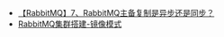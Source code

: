 - [【RabbitMQ】7、RabbitMQ主备复制是异步还是同步？](https://www.cnblogs.com/wangzhongqiu/p/7831854.html)
- [RabbitMQ集群搭建-镜像模式](https://www.jianshu.com/p/5b2879fba25b)